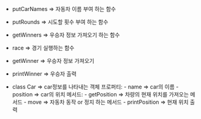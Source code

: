 - putCarNames => 자동차 이름 부여 하는 함수
- putRounds => 시도할 횟수 부여 하는 함수
- getWinners => 우승자 정보 가져오기 하는 함수
- race => 경기 실행하는 함수
- getWinner => 우승자 정보 가져오기
- printWinner => 우승자 출력

- class Car => car정보를 나타내는 객체
    프로퍼티:
        - name => car의 이름
        - position => car의 위치
    메서드:
        - getPosition => 차량의 현재 위치를 가져오는 메서드
        - move => 자동차 동작 or 정지 하는 메서드
        - printPosition => 현재 위치 출력